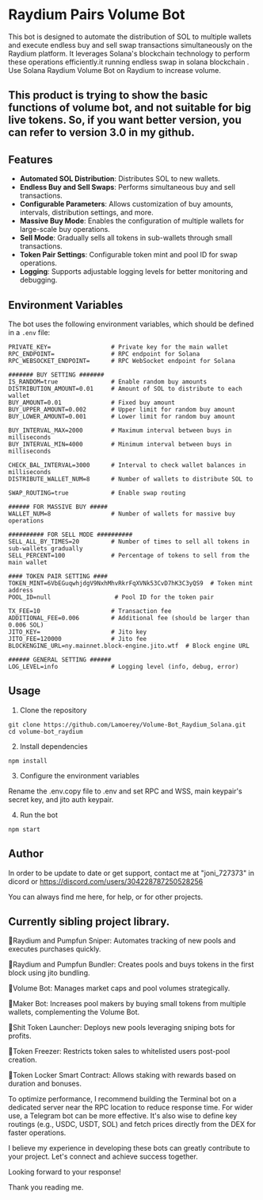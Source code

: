 # Raydium Pairs Volume Bot

This bot is designed to automate the distribution of SOL to multiple wallets and execute endless buy and sell swap transactions simultaneously on the Raydium platform. It leverages Solana's blockchain technology to perform these operations efficiently.it running endless swap in solana blockchain . Use Solana Raydium Volume Bot on Raydium to increase volume.

## This product is trying to show the basic functions of volume bot, and not suitable for big live tokens. So, if you want better version, you can refer to version 3.0 in my github.

## Features

- **Automated SOL Distribution**: Distributes SOL to new wallets.
- **Endless Buy and Sell Swaps**: Performs simultaneous buy and sell transactions.
- **Configurable Parameters**: Allows customization of buy amounts, intervals, distribution settings, and more.
- **Massive Buy Mode**: Enables the configuration of multiple wallets for large-scale buy operations.
- **Sell Mode**: Gradually sells all tokens in sub-wallets through small transactions.
- **Token Pair Settings**: Configurable token mint and pool ID for swap operations.
- **Logging**: Supports adjustable logging levels for better monitoring and debugging.

## Environment Variables

The bot uses the following environment variables, which should be defined in a `.env` file:

```env
PRIVATE_KEY=                 # Private key for the main wallet
RPC_ENDPOINT=                # RPC endpoint for Solana
RPC_WEBSOCKET_ENDPOINT=      # RPC WebSocket endpoint for Solana

####### BUY SETTING #######
IS_RANDOM=true               # Enable random buy amounts
DISTRIBUTION_AMOUNT=0.01     # Amount of SOL to distribute to each wallet
BUY_AMOUNT=0.01              # Fixed buy amount
BUY_UPPER_AMOUNT=0.002       # Upper limit for random buy amount
BUY_LOWER_AMOUNT=0.001       # Lower limit for random buy amount

BUY_INTERVAL_MAX=2000        # Maximum interval between buys in milliseconds
BUY_INTERVAL_MIN=4000        # Minimum interval between buys in milliseconds

CHECK_BAL_INTERVAL=3000      # Interval to check wallet balances in milliseconds
DISTRIBUTE_WALLET_NUM=8      # Number of wallets to distribute SOL to

SWAP_ROUTING=true            # Enable swap routing

###### FOR MASSIVE BUY #####
WALLET_NUM=8                 # Number of wallets for massive buy operations

########## FOR SELL MODE ##########
SELL_ALL_BY_TIMES=20         # Number of times to sell all tokens in sub-wallets gradually
SELL_PERCENT=100             # Percentage of tokens to sell from the main wallet

#### TOKEN PAIR SETTING ####
TOKEN_MINT=6VbEGuqwhjdgV9NxhMhvRkrFqXVNk53CvD7hK3C3yQS9  # Token mint address
POOL_ID=null                  # Pool ID for the token pair

TX_FEE=10                    # Transaction fee
ADDITIONAL_FEE=0.006         # Additional fee (should be larger than 0.006 SOL)
JITO_KEY=                    # Jito key
JITO_FEE=120000              # Jito fee
BLOCKENGINE_URL=ny.mainnet.block-engine.jito.wtf  # Block engine URL

###### GENERAL SETTING ######
LOG_LEVEL=info               # Logging level (info, debug, error)
```

## Usage
1. Clone the repository
```
git clone https://github.com/Lamoerey/Volume-Bot_Raydium_Solana.git
cd volume-bot_raydium
```
2. Install dependencies
```
npm install
```
3. Configure the environment variables

Rename the .env.copy file to .env and set RPC and WSS, main keypair's secret key, and jito auth keypair.

4. Run the bot

```
npm start
```


## Author


In order to be update to date or get support, contact me at "joni_727373" in dicord or https://discord.com/users/304228787250528256


You can always find me here, for help, or for other projects.


## Currently sibling project library.



🌟Raydium and Pumpfun Sniper: Automates tracking of new pools and executes purchases quickly.

🌟Raydium and Pumpfun Bundler: Creates pools and buys tokens in the first block using jito bundling.

🌟Volume Bot: Manages market caps and pool volumes strategically.

🌟Maker Bot: Increases pool makers by buying small tokens from multiple wallets, complementing the Volume Bot.

🌟Shit Token Launcher: Deploys new pools leveraging sniping bots for profits.

🌟Token Freezer: Restricts token sales to whitelisted users post-pool creation.

🌟Token Locker Smart Contract: Allows staking with rewards based on duration and bonuses.

To optimize performance, I recommend building the Terminal bot on a dedicated server near the RPC location to reduce response time. For wider use, a Telegram bot can be more effective. It's also wise to define key routings (e.g., USDC, USDT, SOL) and fetch prices directly from the DEX for faster operations.

I believe my experience in developing these bots can greatly contribute to your project. Let's connect and achieve success together.


Looking forward to your response!

Thank you reading me.
